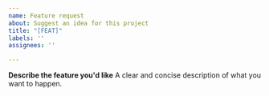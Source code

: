 ```yaml
---
name: Feature request
about: Suggest an idea for this project
title: "[FEAT]"
labels: ''
assignees: ''

---
```


**Describe the feature you'd like**
A clear and concise description of what you want to happen.
